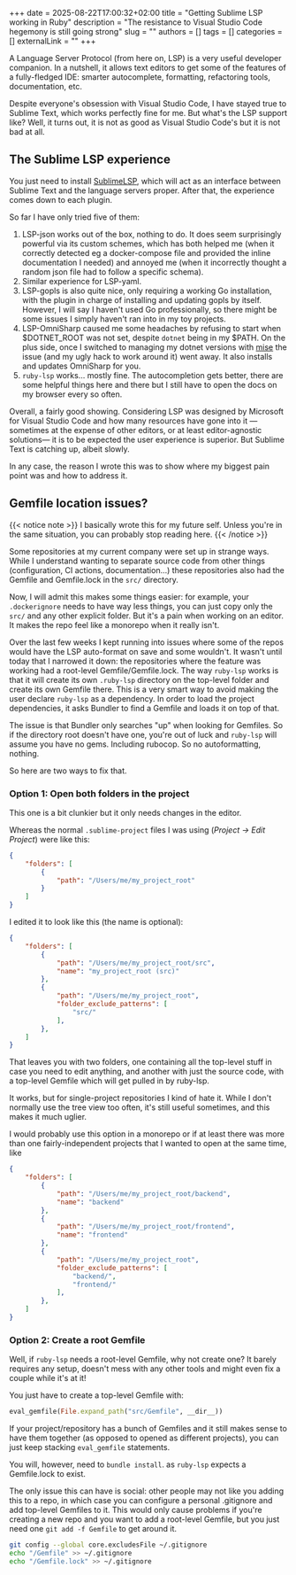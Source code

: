 +++
date = 2025-08-22T17:00:32+02:00
title = "Getting Sublime LSP working in Ruby"
description = "The resistance to Visual Studio Code hegemony is still going strong"
slug = ""
authors = []
tags = []
categories = []
externalLink = ""
+++

A Language Server Protocol (from here on, LSP) is a very useful developer companion. In a nutshell, it allows text editors to get some of the features of a fully-fledged IDE: smarter autocomplete, formatting, refactoring tools, documentation, etc.

Despite everyone's obsession with Visual Studio Code, I have stayed true to Sublime Text, which works perfectly fine for me. But what's the LSP support like? Well, it turns out, it is not as good as Visual Studio Code's but it is not bad at all.

## The Sublime LSP experience

You just need to install [SublimeLSP](https://lsp.sublimetext.io/), which will act as an interface between Sublime Text and the language servers proper. After that, the experience comes down to each plugin.

So far I have only tried five of them:

1. LSP-json works out of the box, nothing to do. It does seem surprisingly powerful via its custom schemes, which has both helped me (when it correctly detected eg a docker-compose file and provided the inline documentation I needed) and annoyed me (when it incorrectly thought a random json file had to follow a specific schema).
2. Similar experience for LSP-yaml.
3. LSP-gopls is also quite nice, only requiring a working Go installation, with the plugin in charge of installing and updating gopls by itself. However, I will say I haven't used Go professionally, so there might be some issues I simply haven't ran into in my toy projects.
4. LSP-OmniSharp caused me some headaches by refusing to start when $DOTNET_ROOT was not set, despite `dotnet` being in my $PATH. On the plus side, once I switched to managing my dotnet versions with [mise](https://mise.jdx.dev/) the issue (and my ugly hack to work around it) went away. It also installs and updates OmniSharp for you.
5. `ruby-lsp` works... mostly fine. The autocompletion gets better, there are some helpful things here and there but I still have to open the docs on my browser every so often.

Overall, a fairly good showing. Considering LSP was designed by Microsoft for Visual Studio Code and how many resources have gone into it —sometimes at the expense of other editors, or at least editor-agnostic solutions— it is to be expected the user experience is superior. But Sublime Text is catching up, albeit slowly.

In any case, the reason I wrote this was to show where my biggest pain point was and how to address it.


## Gemfile location issues?

{{< notice note >}} I basically wrote this for my future self. Unless you're in the same situation, you can probably stop reading here. {{< /notice >}}

Some repositories at my current company were set up in strange ways. While I understand wanting to separate source code from other things (configuration, CI actions, documentation...) these repositories also had the Gemfile and Gemfile.lock in the `src/` directory.

Now, I will admit this makes some things easier: for example, your `.dockerignore` needs to have way less things, you can just copy only the `src/` and any other explicit folder. But it's a pain when working on an editor. It makes the repo feel like a monorepo when it really isn't.

Over the last few weeks I kept running into issues where some of the repos would have the LSP auto-format on save and some wouldn't. It wasn't until today that I narrowed it down: the repositories where the feature was working had a root-level Gemfile/Gemfile.lock. The way `ruby-lsp` works is that it will create its own `.ruby-lsp` directory on the top-level folder and create its own Gemfile there. This is a very smart way to avoid making the user declare `ruby-lsp` as a dependency. In order to load the project dependencies, it asks Bundler to find a Gemfile and loads it on top of that.

The issue is that Bundler only searches "up" when looking for Gemfiles. So if the directory root doesn't have one, you're out of luck and `ruby-lsp` will assume you have no gems. Including rubocop. So no autoformatting, nothing.

So here are two ways to fix that.


### Option 1: Open both folders in the project

This one is a bit clunkier but it only needs changes in the editor.

Whereas the normal `.sublime-project` files I was using (*Project -> Edit Project*) were like this:

```json
{
    "folders": [
        {
            "path": "/Users/me/my_project_root"
        }
    ]
}
```

I edited it to look like this (the name is optional):

```json
{
    "folders": [
        {
            "path": "/Users/me/my_project_root/src",
            "name": "my_project_root (src)"
        },
        {
            "path": "/Users/me/my_project_root",
            "folder_exclude_patterns": [
                "src/"
            ],
        },
    ]
}
```

That leaves you with two folders, one containing all the top-level stuff in case you need to edit anything, and another with just the source code, with a top-level Gemfile which will get pulled in by ruby-lsp.

It works, but for single-project repositories I kind of hate it. While I don't normally use the tree view too often, it's still useful sometimes, and this makes it much uglier.

I would probably use this option in a monorepo or if at least there was more than one fairly-independent projects that I wanted to open at the same time, like

```json
{
    "folders": [
        {
            "path": "/Users/me/my_project_root/backend",
            "name": "backend"
        },
        {
            "path": "/Users/me/my_project_root/frontend",
            "name": "frontend"
        },
        {
            "path": "/Users/me/my_project_root",
            "folder_exclude_patterns": [
                "backend/",
                "frontend/"
            ],
        },
    ]
}
```

### Option 2: Create a root Gemfile

Well, if `ruby-lsp` needs a root-level Gemfile, why not create one? It barely requires any setup, doesn't mess with any other tools and might even fix a couple while it's at it!

You just have to create a top-level Gemfile with:

```rb
eval_gemfile(File.expand_path("src/Gemfile", __dir__))
```

If your project/repository has a bunch of Gemfiles and it still makes sense to have them together (as opposed to opened as different projects), you can just keep stacking `eval_gemfile` statements.

You will, however, need to `bundle install`. as `ruby-lsp` expects a Gemfile.lock to exist.

The only issue this can have is social: other people may not like you adding this to a repo, in which case you can configure a personal .gitignore and add top-level Gemfiles to it. This would only cause problems if you're creating a new repo and you want to add a root-level Gemfile, but you just need one `git add -f Gemfile` to get around it.

```sh
git config --global core.excludesFile ~/.gitignore
echo "/Gemfile" >> ~/.gitignore
echo "/Gemfile.lock" >> ~/.gitignore
```
